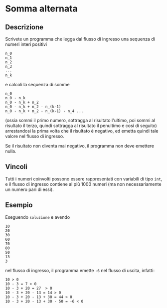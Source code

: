 Somma alternata
===============

Descrizione
-----------

Scrivete un programma che legga dal flusso di ingresso una sequenza di numeri
interi positivi

    n_0
    n_1
    n_2
    n_3
    ...
    n_k

e calcoli la sequenza di somme

    n_0
    n_0 - n_k
    n_0 - n_k + n_2
    n_0 - n_k + n_2 - n_(k-1)
    n_0 - n_k + n_2 - n_(k-1) - n_4 ...

(ossia sommi il primo numero, sottragga al risultato l'ultimo, poi sommi al
risultato il terzo, quindi sottragga al risultato il penultimo e così di
seguito) arrestandosi la prima volta che il risultato è negativo, ed emetta
quindi tale valore nel flusso di ingresso.

Se il risultato non diventa mai negativo, il programma non deve emettere nulla.


Vincoli
-------

Tutti i numeri coinvolti possono essere rappresentati con variabili di tipo
`int`, e il flusso di ingresso contiene al più 1000 numeri (ma non
necessariamente un numero pari di essi).


Esempio
-------

Eseguendo `soluzione` e avendo

    10
    20
    30
    60
    70
    80
    50
    13
    3

nel flusso di ingresso, il programma emette `-6` nel flusso di uscita, infatti:

    10 > 0
    10 - 3 = 7 > 0
    10 - 3 + 20 = 27  > 0
    10 - 3 + 20 - 13 = 14 > 0
    10 - 3 + 20 - 13 + 30 = 44 > 0
    10 - 3 + 20 - 13 + 30 - 50 = -6 < 0
